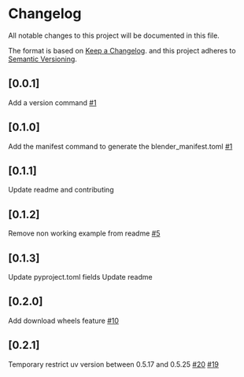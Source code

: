 # Changelog

All notable changes to this project will be documented in this file.

The format is based on [Keep a Changelog](https://keepachangelog.com/en/1.1.0/).
and this project adheres to [Semantic Versioning](https://semver.org/spec/v2.0.0.html).

## [0.0.1]

Add a version command [#1](https://github.com/Maxioum/Peeler/pull/1)

## [0.1.0]

Add the manifest command to generate the blender_manifest.toml [#1](https://github.com/Maxioum/Peeler/pull/3)

## [0.1.1]

Update readme and contributing

## [0.1.2]

Remove non working example from readme [#5](https://github.com/Maxioum/Peeler/pull/5)

## [0.1.3]

Update pyproject.toml fields
Update readme

## [0.2.0]

Add download wheels feature [#10](https://github.com/Maxioum/Peeler/pull/10)

## [0.2.1]

Temporary restrict uv version between 0.5.17 and 0.5.25 [#20](https://github.com/Maxioum/Peeler/pull/20) [#19](https://github.com/Maxioum/Peeler/issues/19)
